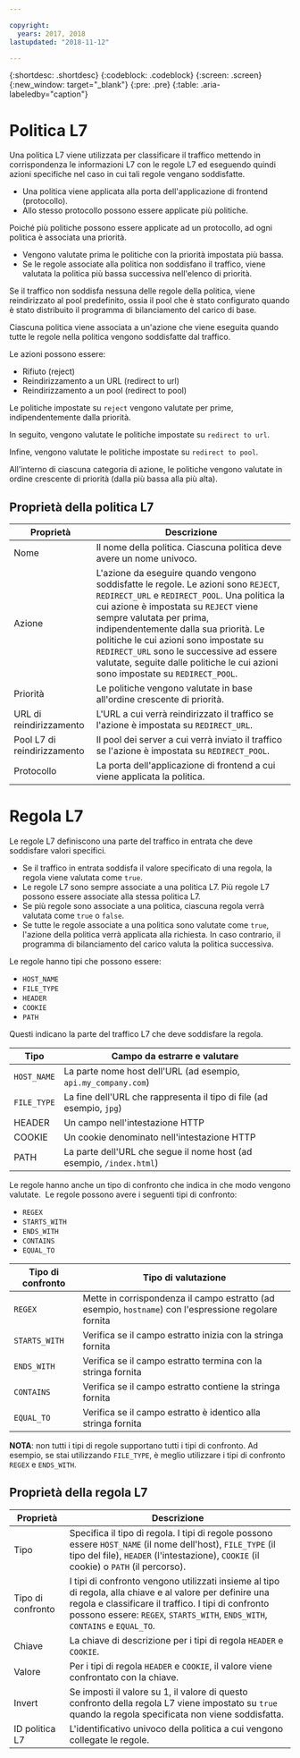 ```yaml
---

copyright:
  years: 2017, 2018
lastupdated: "2018-11-12"

---
```


{:shortdesc: .shortdesc}
{:codeblock: .codeblock}
{:screen: .screen}
{:new_window: target="_blank"}
{:pre: .pre}
{:table: .aria-labeledby="caption"}

# Politica L7

Una politica L7 viene utilizzata per classificare il traffico mettendo in corrispondenza le informazioni L7 con le regole L7 ed eseguendo quindi azioni specifiche nel caso in cui tali regole vengano soddisfatte. 

* Una politica viene applicata alla porta dell'applicazione di frontend (protocollo). 
* Allo stesso protocollo possono essere applicate più politiche. 

Poiché più politiche possono essere applicate ad un protocollo, ad ogni politica è associata una priorità.  

* Vengono valutate prima le politiche con la priorità impostata più bassa.  
* Se le regole associate alla politica non soddisfano il traffico, viene valutata la politica più bassa successiva nell'elenco di priorità.  

Se il traffico non soddisfa nessuna delle regole della politica, viene reindirizzato al pool predefinito, ossia il pool che è stato configurato quando è stato distribuito il programma di bilanciamento del carico di base. 

Ciascuna politica viene associata a un'azione che viene eseguita quando tutte le regole nella politica vengono soddisfatte dal traffico. 

Le azioni possono essere:

- Rifiuto (reject) 
- Reindirizzamento a un URL (redirect to url)
- Reindirizzamento a un pool (redirect to pool) 

Le politiche impostate su `reject` vengono valutate per prime, indipendentemente dalla priorità. 

In seguito, vengono valutate le politiche impostate su `redirect to url`. 

Infine, vengono valutate le politiche impostate su `redirect to pool`.

All'interno di ciascuna categoria di azione, le politiche vengono valutate in ordine crescente di priorità (dalla più bassa alla più alta).

## Proprietà della politica L7

Proprietà  | Descrizione
------------- | -------------
Nome | Il nome della politica. Ciascuna politica deve avere un nome univoco. 
Azione | L'azione da eseguire quando vengono soddisfatte le regole. Le azioni sono `REJECT`, `REDIRECT_URL` e `REDIRECT_POOL`. Una politica la cui azione è impostata su `REJECT` viene sempre valutata per prima, indipendentemente dalla sua priorità. Le politiche le cui azioni sono impostate su `REDIRECT_URL` sono le successive ad essere valutate, seguite dalle politiche le cui azioni sono impostate su `REDIRECT_POOL`.
Priorità | Le politiche vengono valutate in base all'ordine crescente di priorità. 
URL di reindirizzamento | L'URL a cui verrà reindirizzato il traffico se l'azione è impostata su `REDIRECT_URL`.
Pool L7 di reindirizzamento | Il pool dei server a cui verrà inviato il traffico se l'azione è impostata su `REDIRECT_POOL`.
Protocollo | La porta dell'applicazione di frontend a cui viene applicata la politica. 

# Regola L7
Le regole L7 definiscono una parte del traffico in entrata che deve soddisfare valori specifici. 

* Se il traffico in entrata soddisfa il valore specificato di una regola, la regola viene valutata come `true`.
* Le regole L7 sono sempre associate a una politica L7. Più regole L7 possono essere associate alla stessa politica L7. 
* Se più regole sono associate a una politica, ciascuna regola verrà valutata come `true` o `false`. 
* Se tutte le regole associate a una politica sono valutate come `true`, l'azione della politica verrà applicata alla richiesta. In caso contrario, il programma di bilanciamento del carico valuta la politica successiva. 

Le regole hanno tipi che possono essere: 

* `HOST_NAME`
* `FILE_TYPE`
* `HEADER`
* `COOKIE`
* `PATH`

Questi indicano la parte del traffico L7 che deve soddisfare la regola.

Tipo      |  Campo da estrarre e valutare       
----------| -----------------------
`HOST_NAME` | La parte nome host dell'URL (ad esempio, `api.my_company.com`)
`FILE_TYPE` | La fine dell'URL che rappresenta il tipo di file (ad esempio, `jpg`)
HEADER    | Un campo nell'intestazione HTTP
COOKIE    | Un cookie denominato nell'intestazione HTTP 
PATH      | La parte dell'URL che segue il nome host (ad esempio, `/index.html`)

Le regole hanno anche un tipo di confronto che indica in che modo vengono valutate. 
Le regole possono avere i seguenti tipi di confronto: 

* `REGEX`
* `STARTS_WITH`
* `ENDS_WITH`
* `CONTAINS`
* `EQUAL_TO`

Tipo di confronto|  Tipo di valutazione
----------------|---------------------
`REGEX`           |  Mette in corrispondenza il campo estratto (ad esempio, `hostname`) con l'espressione regolare fornita
`STARTS_WITH`     |  Verifica se il campo estratto inizia con la stringa fornita
`ENDS_WITH`       |  Verifica se il campo estratto termina con la stringa fornita
`CONTAINS`        |  Verifica se il campo estratto contiene la stringa fornita
`EQUAL_TO`        |  Verifica se il campo estratto è identico alla stringa fornita

**NOTA**: non tutti i tipi di regole supportano tutti i tipi di confronto. Ad esempio, se stai utilizzando `FILE_TYPE`, è meglio utilizzare i tipi di confronto `REGEX` e `ENDS_WITH`.

## Proprietà della regola L7

Proprietà  | Descrizione
------------- | -------------
Tipo | Specifica il tipo di regola. I tipi di regole possono essere `HOST_NAME` (il nome dell'host), `FILE_TYPE` (il tipo del file), `HEADER` (l'intestazione), `COOKIE` (il cookie) o `PATH` (il percorso).
Tipo di confronto| I tipi di confronto vengono utilizzati insieme al tipo di regola, alla chiave e al valore per definire una regola e classificare il traffico. I tipi di confronto possono essere: `REGEX`, `STARTS_WITH`, `ENDS_WITH`, `CONTAINS` e `EQUAL_TO`.
Chiave | La chiave di descrizione per i tipi di regola `HEADER` e `COOKIE`. 
Valore |  Per i tipi di regola `HEADER` e `COOKIE`, il valore viene confrontato con la chiave. 
Invert | Se imposti il valore su 1, il valore di questo confronto della regola L7 viene impostato su `true` quando la regola specificata non viene soddisfatta. 
ID politica L7 | L'identificativo univoco della politica a cui vengono collegate le regole. 
